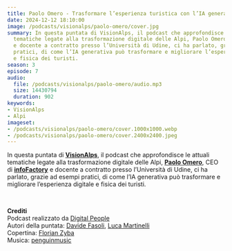 ```yaml
---
title: Paolo Omero - Trasformare l’esperienza turistica con l’IA generativa @Cortina
date: 2024-12-12 18:10:00
image: /podcasts/visionalps/paolo-omero/cover.jpg
summary: In questa puntata di VisionAlps, il podcast che approfondisce le attuali
  tematiche legate alla trasformazione digitale delle Alpi, Paolo Omero, CEO di infoFactory
  e docente a contratto presso l’Università di Udine, ci ha parlato, grazie ad esempi
  pratici, di come l’IA generativa può trasformare e migliorare l’esperienza digitale
  e fisica dei turisti.
season: 3
episode: 7
audio:
  file: /podcasts/visionalps/paolo-omero/audio.mp3
  size: 14430794
  duration: 902
keywords:
- VisionAlps
- Alpi
imageset:
- /podcasts/visionalps/paolo-omero/cover.1000x1000.webp
- /podcasts/visionalps/paolo-omero/cover.2400x2400.jpeg
---
```


In questa puntata di [**VisionAlps**](https://www.visionalps.com/), il podcast che approfondisce le attuali tematiche legate alla trasformazione digitale delle Alpi, **[Paolo Omero](https://www.linkedin.com/in/paoloomero)**, CEO di [**infoFactory**](https://infofactory.it/it/) e docente a contratto presso l’Università di Udine, ci ha parlato, grazie ad esempi pratici, di come l’IA generativa può trasformare e migliorare l’esperienza digitale e fisica dei turisti.

<br>

**Crediti**<br>
Podcast realizzato da [Digital People](https://w3id.org/digitalpeople)<br>
Autori della puntata: [Davide Fasoli](https://www.linkedin.com/in/davide-fasoli-2b3246179/), [Luca Martinelli](https://www.linkedin.com/in/luca-martinelli/)<br>
Copertina: [Florian Zyba](https://www.linkedin.com/in/florian-zyba/)<br>
Musica: [penguinmusic](https://pixabay.com/users/penguinmusic-24940186/)